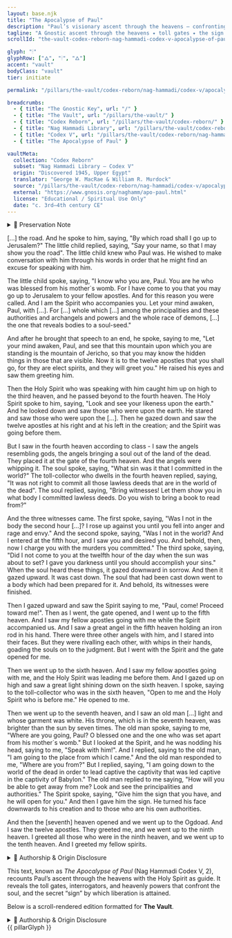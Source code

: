 ```yaml
---
layout: base.njk
title: "The Apocalypse of Paul"
description: "Paul’s visionary ascent through the heavens — confronting the toll gates, interrogators, and cosmic rulers, revealing the soul’s liberation through divine knowledge."
tagline: "A Gnostic ascent through the heavens ✦ toll gates ✦ the sign of freedom"
scrollId: "the-vault-codex-reborn-nag-hammadi-codex-v-apocalypse-of-paul"

glyph: "🕯"
glyphRow: ["🜂", "🕯", "🜂"]
accent: "vault"
bodyClass: "vault"
tier: initiate

permalink: "/pillars/the-vault/codex-reborn/nag-hammadi/codex-v/apocalypse-of-paul/index.html"

breadcrumbs:
  - { title: "The Gnostic Key", url: "/" }
  - { title: "The Vault", url: "/pillars/the-vault/" }
  - { title: "Codex Reborn", url: "/pillars/the-vault/codex-reborn/" }
  - { title: "Nag Hammadi Library", url: "/pillars/the-vault/codex-reborn/nag-hammadi/" }
  - { title: "Codex V", url: "/pillars/the-vault/codex-reborn/nag-hammadi/codex-v/" }
  - { title: "The Apocalypse of Paul" }

vaultMeta:
  collection: "Codex Reborn"
  subset: "Nag Hammadi Library – Codex V"
  origin: "Discovered 1945, Upper Egypt"
  translator: "George W. MacRae & William R. Murdock"
  source: "/pillars/the-vault/codex-reborn/nag-hammadi/codex-v/apocalypse-of-paul/"
  external: "https://www.gnosis.org/naghamm/apo-paul.html"
  license: "Educational / Spiritual Use Only"
  date: "c. 3rd–4th century CE"
---
```



<main class="main-content">
  <section class="content-container">

  <details class="disclaimer-box">
  <summary><span class="disclaimer-heading">📖 Preservation Note</span></summary>
  <p>
    This text, known as <em>The Apocalypse of Paul</em> (Nag Hammadi Codex V, 2),
    recounts Paul’s ascent through the heavens with the Holy Spirit as guide.
    It reveals the toll gates, interrogators, and heavenly powers that confront the soul,
    and the secret “sign” by which liberation is attained.
  </p>

  <p>
    Below is a scroll-rendered edition formatted for <strong>The Vault</strong>.
  </p>
</details>

<section class="section-block">

  <p>[...] the road. And he spoke to him, saying, "By which road shall I go up to Jerusalem?" The little child replied, saying, "Say your name, so that I may show you the road". The little child knew who Paul was. He wished to make conversation with him through his words in order that he might find an excuse for speaking with him.</p>

  <p>The little child spoke, saying, "I know who you are, Paul. You are he who was blessed from his mother`s womb. For I have come to you that you may go up to Jerusalem to your fellow apostles. And for this reason you were called. And I am the Spirit who accompanies you. Let your mind awaken, Paul, with [...]. For [...] whole which [...] among the principalities and these authorities and archangels and powers and the whole race of demons, [...] the one that reveals bodies to a soul-seed."</p>

  <p>And after he brought that speech to an end, he spoke, saying to me, "Let your mind awaken, Paul, and see that this mountain upon which you are standing is the mountain of Jericho, so that you may know the hidden things in those that are visible. Now it is to the twelve apostles that you shall go, for they are elect spirits, and they will greet you." He raised his eyes and saw them greeting him.</p>

  <p>Then the Holy Spirit who was speaking with him caught him up on high to the third heaven, and he passed beyond to the fourth heaven. The Holy Spirit spoke to him, saying, "Look and see your likeness upon the earth." And he looked down and saw those who were upon the earth. He stared and saw those who were upon the [...]. Then he gazed down and saw the twelve apostles at his right and at his left in the creation; and the Spirit was going before them.

  <p>But I saw in the fourth heaven according to class - I saw the angels resembling gods, the angels bringing a soul out of the land of the dead. They placed it at the gate of the fourth heaven. And the angels were whipping it. The soul spoke, saying, "What sin was it that I committed in the world?" The toll-collector who dwells in the fourth heaven replied, saying, "It was not right to commit all those lawless deeds that are in the world of the dead". The soul replied, saying, "Bring witnesses! Let them show you in what body I committed lawless deeds. Do you wish to bring a book to read from?"</p>

  <p>And the three witnesses came. The first spoke, saying, "Was I not in the body the second hour [...]? I rose up against you until you fell into anger and rage and envy." And the second spoke, saying, "Was I not in the world? And I entered at the fifth hour, and I saw you and desired you. And behold, then, now I charge you with the murders you committed." The third spoke, saying, "Did I not come to you at the twelfth hour of the day when the sun was about to set? I gave you darkness until you should accomplish your sins." When the soul heard these things, it gazed downward in sorrow. And then it gazed upward. It was cast down. The soul that had been cast down went to a body which had been prepared for it. And behold, its witnesses were finished.</p>

  <p>Then I gazed upward and saw the Spirit saying to me, "Paul, come! Proceed toward me!". Then as I went, the gate opened, and I went up to the fifth heaven. And I saw my fellow apostles going with me while the Spirit accompanied us. And I saw a great angel in the fifth heaven holding an iron rod in his hand. There were three other angels with him, and I stared into their faces. But they were rivalling each other, with whips in their hands, goading the souls on to the judgment. But I went with the Spirit and the gate opened for me.</p>

  <p>Then we went up to the sixth heaven. And I saw my fellow apostles going with me, and the Holy Spirit was leading me before them. And I gazed up on high and saw a great light shining down on the sixth heaven. I spoke, saying to the toll-collector who was in the sixth heaven, "Open to me and the Holy Spirit who is before me." He opened to me.</p>

  <p>Then we went up to the seventh heaven, and I saw an old man [...] light and whose garment was white. His throne, which is in the seventh heaven, was brighter than the sun by seven times. The old man spoke, saying to me, "Where are you going, Paul? O blessed one and the one who was set apart from his mother`s womb." But I looked at the Spirit, and he was nodding his head, saying to me, "Speak with him!". And I replied, saying to the old man, "I am going to the place from which I came." And the old man responded to me, "Where are you from?" But I replied, saying, "I am going down to the world of the dead in order to lead captive the captivity that was led captive in the captivity of Babylon." The old man replied to me saying, "How will you be able to get away from me? Look and see the principalities and authorities." The Spirit spoke, saying, "Give him the sign that you have, and he will open for you." And then I gave him the sign. He turned his face downwards to his creation and to those who are his own authorities.</p>

  <p>And then the [seventh] heaven opened and we went up to the Ogdoad. And I saw the twelve apostles. They greeted me, and we went up to the ninth heaven. I greeted all those who were in the ninth heaven, and we went up to the tenth heaven. And I greeted my fellow spirits.</p>

  <!-- ⚠️ Authorship & Origin Note -->
  <details class="disclaimer-box">
    <summary><span class="disclaimer-heading">📢 Authorship & Origin Disclosure</span></summary>
    <p>
      Translation © <strong>George W. MacRae</strong> &amp; <strong>William R. Murdock</strong>.
      Presented by permission through <em>The Gnostic Society Library</em> as part of the
      <strong>Nag Hammadi Collection</strong>.<br>
      This edition is reproduced for <strong>educational and spiritual purposes</strong> under fair use.
      All rights remain with the translators and publisher.
    </p>
    <p>
      Original source:
      <a href="https://www.gnosis.org/naghamm/apo-paul.html" target="_blank" rel="noopener noreferrer">
        gnosis.org – The Apocalypse of Paul
      </a>
    </p>
  </details>

  <p>
    This text, known as <em>The Apocalypse of Paul</em> (Nag Hammadi Codex V, 2),
    recounts Paul’s ascent through the heavens with the Holy Spirit as guide.
    It reveals the toll gates, interrogators, and heavenly powers that confront the soul,
    and the secret “sign” by which liberation is attained.
  </p>

  <p>
    Below is a scroll-rendered edition formatted for <strong>The Vault</strong>.
  </p>
  </section>

<!-- ⚠️ Authorship & Origin Note -->
<details class="disclaimer-box">
  <summary>
    <span class="disclaimer-heading">📢 Authorship & Origin Disclosure</span>
  </summary>

  <p>
    Translation © <strong>George W. MacRae</strong> and <strong>William R. Murdock</strong>.  
    Prepared by members of the <strong>Coptic Gnostic Library Project</strong>  
    at the <em>Institute for Antiquity and Christianity, Claremont Graduate School</em>.
  </p>

  <p>
    The Coptic Gnostic Library Project was supported by <strong>UNESCO</strong>,  
    the <strong>National Endowment for the Humanities</strong>, and other institutions.  
    <strong>E. J. Brill</strong> has asserted copyright on texts published under the Project.
  </p>

  <p>
    This version has been <strong>edited, formatted, and adapted</strong>  
    for presentation in <strong>The Gnostic Society Library</strong> and  
    <strong>The Gnostic Key / Codex Reborn</strong> for educational and spiritual use under fair use.  
    All rights remain with the translators and original publishers.
  </p>

  <p>
    Original source:  
    <a href="https://www.gnosis.org/naghamm/ascp.html" target="_blank" rel="noopener noreferrer">
      gnosis.org – The Apocalypse of Paul
    </a>
  </p>
</details>
</section>

  <div class="gnostic-divider">
    <span class="divider-symbol pillar-glyph spin glow" aria-hidden="true">{{ pillarGlyph }}</span>
  </div>

  </section>
</main>
